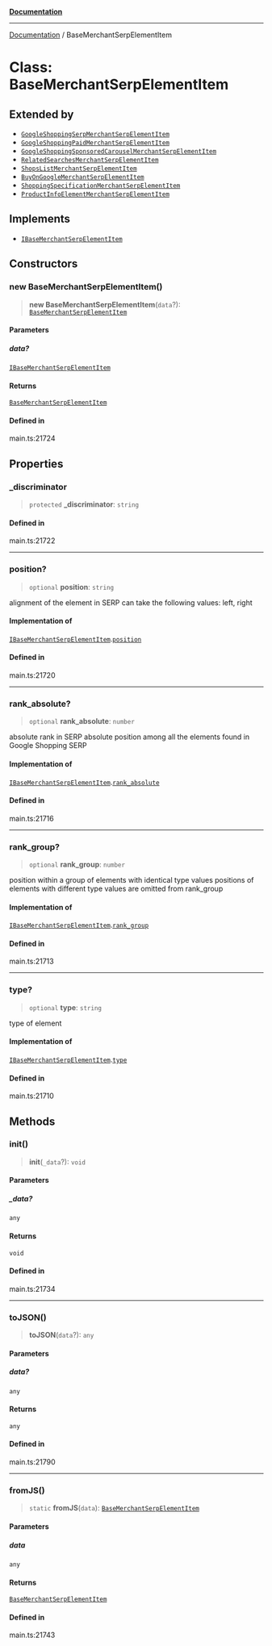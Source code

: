 [**Documentation**](../README.md)

***

[Documentation](../README.md) / BaseMerchantSerpElementItem

# Class: BaseMerchantSerpElementItem

## Extended by

- [`GoogleShoppingSerpMerchantSerpElementItem`](GoogleShoppingSerpMerchantSerpElementItem.md)
- [`GoogleShoppingPaidMerchantSerpElementItem`](GoogleShoppingPaidMerchantSerpElementItem.md)
- [`GoogleShoppingSponsoredCarouselMerchantSerpElementItem`](GoogleShoppingSponsoredCarouselMerchantSerpElementItem.md)
- [`RelatedSearchesMerchantSerpElementItem`](RelatedSearchesMerchantSerpElementItem.md)
- [`ShopsListMerchantSerpElementItem`](ShopsListMerchantSerpElementItem.md)
- [`BuyOnGoogleMerchantSerpElementItem`](BuyOnGoogleMerchantSerpElementItem.md)
- [`ShoppingSpecificationMerchantSerpElementItem`](ShoppingSpecificationMerchantSerpElementItem.md)
- [`ProductInfoElementMerchantSerpElementItem`](ProductInfoElementMerchantSerpElementItem.md)

## Implements

- [`IBaseMerchantSerpElementItem`](../interfaces/IBaseMerchantSerpElementItem.md)

## Constructors

### new BaseMerchantSerpElementItem()

> **new BaseMerchantSerpElementItem**(`data`?): [`BaseMerchantSerpElementItem`](BaseMerchantSerpElementItem.md)

#### Parameters

##### data?

[`IBaseMerchantSerpElementItem`](../interfaces/IBaseMerchantSerpElementItem.md)

#### Returns

[`BaseMerchantSerpElementItem`](BaseMerchantSerpElementItem.md)

#### Defined in

main.ts:21724

## Properties

### \_discriminator

> `protected` **\_discriminator**: `string`

#### Defined in

main.ts:21722

***

### position?

> `optional` **position**: `string`

alignment of the element in SERP
can take the following values:
left, right

#### Implementation of

[`IBaseMerchantSerpElementItem`](../interfaces/IBaseMerchantSerpElementItem.md).[`position`](../interfaces/IBaseMerchantSerpElementItem.md#position)

#### Defined in

main.ts:21720

***

### rank\_absolute?

> `optional` **rank\_absolute**: `number`

absolute rank in SERP
absolute position among all the elements found in Google Shopping SERP

#### Implementation of

[`IBaseMerchantSerpElementItem`](../interfaces/IBaseMerchantSerpElementItem.md).[`rank_absolute`](../interfaces/IBaseMerchantSerpElementItem.md#rank_absolute)

#### Defined in

main.ts:21716

***

### rank\_group?

> `optional` **rank\_group**: `number`

position within a group of elements with identical type values
positions of elements with different type values are omitted from rank_group

#### Implementation of

[`IBaseMerchantSerpElementItem`](../interfaces/IBaseMerchantSerpElementItem.md).[`rank_group`](../interfaces/IBaseMerchantSerpElementItem.md#rank_group)

#### Defined in

main.ts:21713

***

### type?

> `optional` **type**: `string`

type of element

#### Implementation of

[`IBaseMerchantSerpElementItem`](../interfaces/IBaseMerchantSerpElementItem.md).[`type`](../interfaces/IBaseMerchantSerpElementItem.md#type)

#### Defined in

main.ts:21710

## Methods

### init()

> **init**(`_data`?): `void`

#### Parameters

##### \_data?

`any`

#### Returns

`void`

#### Defined in

main.ts:21734

***

### toJSON()

> **toJSON**(`data`?): `any`

#### Parameters

##### data?

`any`

#### Returns

`any`

#### Defined in

main.ts:21790

***

### fromJS()

> `static` **fromJS**(`data`): [`BaseMerchantSerpElementItem`](BaseMerchantSerpElementItem.md)

#### Parameters

##### data

`any`

#### Returns

[`BaseMerchantSerpElementItem`](BaseMerchantSerpElementItem.md)

#### Defined in

main.ts:21743
